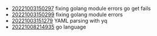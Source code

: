 - [20221003150297](/zet/20221003150297/README.md) fixing golang module errors go get fails
- [20221003150299](/zet/20221003150299/README.md) fixing golang module errors
- [20221003151279](/zet/20221003151279/README.md) YAML parsing with yq
- [20221008214935](/zet/20221008214935/README.md) go language
